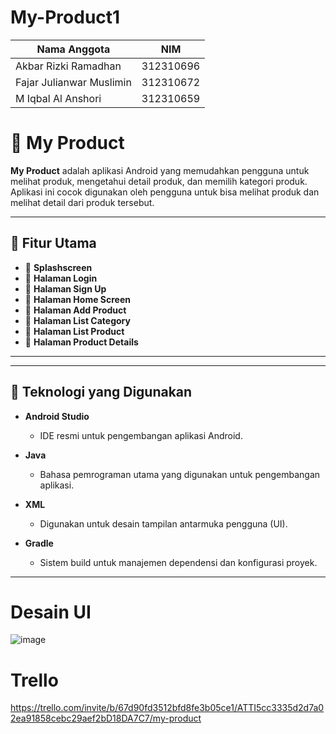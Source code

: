 # My-Product1

| Nama Anggota | NIM |
| -----| ------------------ |
|Akbar Rizki Ramadhan   | 312310696  |
|Fajar Julianwar Muslimin | 312310672 |
|M Iqbal Al Anshori | 312310659 |

# 📲 My Product

**My Product** adalah aplikasi Android yang memudahkan pengguna untuk melihat produk, mengetahui detail produk, dan memilih kategori produk. Aplikasi ini cocok digunakan oleh pengguna untuk bisa melihat produk dan melihat detail dari produk tersebut.


---

## 🎯 Fitur Utama

- 🔹 **Splashscreen**
- 🔹 **Halaman Login**
- 🔹 **Halaman Sign Up**
- 🔹 **Halaman Home Screen**
- 🔹 **Halaman Add Product**
- 🔹 **Halaman List Category**
- 🔹 **Halaman List Product**
- 🔹 **Halaman Product Details**

---

---

## 🧰 Teknologi yang Digunakan

- **Android Studio**
  - IDE resmi untuk pengembangan aplikasi Android.

- **Java**
  - Bahasa pemrograman utama yang digunakan untuk pengembangan aplikasi.

- **XML**
  - Digunakan untuk desain tampilan antarmuka pengguna (UI).

- **Gradle**
  - Sistem build untuk manajemen dependensi dan konfigurasi proyek.

---

# Desain UI
![image](https://github.com/user-attachments/assets/6ab1b094-d3aa-4ba4-be3d-dc43ccb47f61)

# Trello
https://trello.com/invite/b/67d90fd3512bfd8fe3b05ce1/ATTI5cc3335d2d7a02ea91858cebc29aef2bD18DA7C7/my-product
